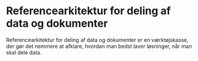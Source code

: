 # Referencearkitektur for deling af data og dokumenter
Referencearkitektur for deling af data og dokumenter er en værktøjskasse, der gør det nemmere at afklare, hvordan man bedst laver løsninger, når man skal dele data.
